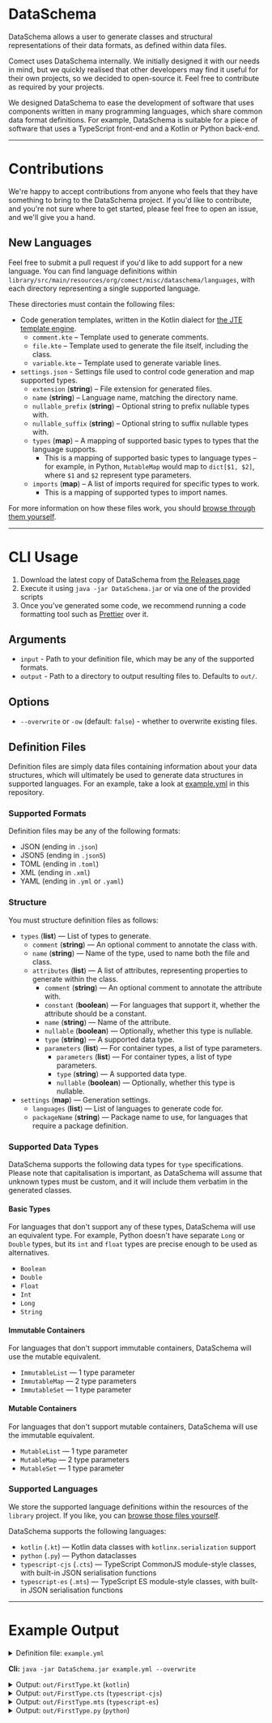 # DataSchema

DataSchema allows a user to generate classes and structural representations of their data formats, as
defined within data files.

Comect uses DataSchema internally. We initially designed it with our needs in mind, but we quickly realised that other
developers may find it useful for their own projects, so we decided to open-source it. Feel free to contribute as
required by your projects.

We designed DataSchema to ease the development of software that uses components written in many programming languages,
which share common data format definitions. For example, DataSchema is suitable for a piece of software that uses a
TypeScript front-end and a Kotlin or Python back-end.

---

# Contributions

We're happy to accept contributions from anyone who feels that they have something to bring to the DataSchema project.
If you'd like to contribute, and you're not sure where to get started, please feel free to open an issue, and we'll
give you a hand.

## New Languages

Feel free to submit a pull request if you'd like to add support for a new language. You can find language
definitions within `library/src/main/resources/org/comect/misc/dataschema/languages`, with each directory
representing a single supported language.

These directories must contain the following files:

- Code generation templates, written in the Kotlin dialect for [the JTE template engine](https://jte.gg).
	- `comment.kte` – Template used to generate comments.
	- `file.kte` – Template used to generate the file itself, including the class.
	- `variable.kte` – Template used to generate variable lines.
- `settings.json` - Settings file used to control code generation and map supported types.
	- `extension` (**string**) – File extension for generated files.
	- `name` (**string**) – Language name, matching the directory name.
	- `nullable_prefix` (**string**) – Optional string to prefix nullable types with.
	- `nullable_suffix` (**string**) – Optional string to suffix nullable types with.
	- `types` (**map**) – A mapping of supported basic types to types that the language supports.
		- This is a mapping of supported basic types to language types – for example, in Python, `MutableMap` would map
		  to `dict[$1, $2]`, where `$1` and `$2` represent type parameters.
	- `imports` (**map**) – A list of imports required for specific types to work.
		- This is a mapping of supported types to import names.

For more information on how these files work, you should 
[browse through them yourself](library/src/main/resources/org/comect/misc/dataschema/languages).

---

# CLI Usage

1. Download the latest copy of DataSchema from [the Releases page](https://github.com/comect-org/DataSchema/releases)
2. Execute it using `java -jar DataSchema.jar` or via one of the provided scripts
3. Once you've generated some code, we recommend running a code formatting tool such as
   [Prettier](https://prettier.io) over it.

## Arguments

- `input` - Path to your definition file, which may be any of the supported formats.
- `output` - Path to a directory to output resulting files to. Defaults to `out/`.

## Options

- `--overwrite` or `-ow` (default: `false`) - whether to overwrite existing files.

## Definition Files

Definition files are simply data files containing information about your data structures, which will ultimately be
used to generate data structures in supported languages. For an example, take a look at [example.yml](`example.yml`)
in this repository.

### Supported Formats

Definition files may be any of the following formats:

- JSON (ending in `.json`)
- JSON5 (ending in `.json5`)
- TOML (ending in `.toml`)
- XML (ending in `.xml`)
- YAML (ending in `.yml` or `.yaml`)

### Structure

You must structure definition files as follows:

- `types` (**list**) — List of types to generate.
	- `comment` (**string**) — An optional comment to annotate the class with.
	- `name` (**string**) — Name of the type, used to name both the file and class.
	- `attributes` (**list**) — A list of attributes, representing properties to generate within the class.
		- `comment` (**string**) — An optional comment to annotate the attribute with.
		- `constant` (**boolean**) — For languages that support it, whether the attribute should be a constant.
		- `name` (**string**) — Name of the attribute.
        - `nullable` (**boolean**) — Optionally, whether this type is nullable.
		- `type` (**string**) — A supported data type.
		- `parameters` (**list**) — For container types, a list of type parameters.
			- `parameters` (**list**) — For container types, a list of type parameters.
			- `type` (**string**) — A supported data type.
            - `nullable` (**boolean**) — Optionally, whether this type is nullable.
- `settings` (**map**) — Generation settings.
	- `languages` (**list**) — List of languages to generate code for.
	- `packageName` (**string**) — Package name to use, for languages that require a package definition.

### Supported Data Types

DataSchema supports the following data types for `type` specifications.
Please note that capitalisation is important, as DataSchema will assume that unknown types must be custom, and it will
include them verbatim in the generated classes.

#### Basic Types

For languages that don't support any of these types, DataSchema will use an equivalent type.
For example, Python doesn't have separate `Long` or `Double` types, but its `int` and `float` types are precise
enough to be used as alternatives.

- `Boolean`
- `Double`
- `Float`
- `Int`
- `Long`
- `String`

#### Immutable Containers

For languages that don't support immutable containers, DataSchema will use the mutable equivalent.

- `ImmutableList` — 1 type parameter
- `ImmutableMap` — 2 type parameters
- `ImmutableSet` — 1 type parameter

#### Mutable Containers

For languages that don't support mutable containers, DataSchema will use the immutable equivalent.

- `MutableList` — 1 type parameter
- `MutableMap` — 2 type parameters
- `MutableSet` — 1 type parameter

### Supported Languages

We store the supported language definitions within the resources of the `library` project.
If you like, you can [browse those files yourself](library/src/main/resources/org/comect/misc/dataschema/languages).

DataSchema supports the following languages:

- `kotlin` (`.kt`) — Kotlin data classes with `kotlinx.serialization` support
- `python` (`.py`) — Python dataclasses
- `typescript-cjs` (`.cts`) — TypeScript CommonJS module-style classes, with built-in JSON serialisation functions
- `typescript-es` (`.mts`) — TypeScript ES module-style classes, with built-in JSON serialisation functions

---

# Example Output

<details>
	<summary>Definition file: <code>example.yml</code></summary>

```yml
types:
  - name: FirstType
    comment: >
      The first type.

      With two lines in the comment.

    attributes:
      - name: one
        type: MutableMap
        comment: Map strings to strings.

        parameters:
          - type: String
          - type: String
            nullable: true

      - name: two
        type: String
        nullable: true
        comment: Number two.

      - name: three
        type: ImmutableList

        parameters:
          - type: Boolean

settings:
  package: com.example.test
  languages: [kotlin, typescript-es, typescript-cjs, python]
```
</details>

**Cli:** `java -jar DataSchema.jar example.yml --overwrite`

<details>
	<summary>Output: <code>out/FirstType.kt</code> (<code>kotlin</code>)</summary>

```kt
package com.example.test

import kotlinx.serialization.Serializable

/*
 * The first type.
 * With two lines in the comment.
 */
@Serializable
data class FirstType(

	/** Map strings to strings. **/
	val one: MutableMap<String, String?>,

	/** Number two. **/
	val two: String?,
	val three: List<Boolean>,
)
```
</details>

<details>
	<summary>Output: <code>out/FirstType.cts</code> (<code>typescript-cjs</code>)</summary>

```ts
/**
 * The first type.
 * With two lines in the comment.
 */
class FirstType {

	/** Map strings to strings. */
	one: Map<string, string | null>;

	/** Number two. */
	two: string | null;
	three: readonly boolean[];

	constructor(
		one: Map<string, string | null>,
		two: string | null,
		three: readonly boolean[],
	) {
		this.one = one;
		this.two = two;
		this.three = three;
	}

	toObject() {
		return {
			one: this.one,
			two: this.two,
			three: this.three,
		}
	}

	serialize() {
		return JSON.stringify(this.toObject());
	}

	static fromJSON(serialized : string) : FirstType {
		const obj : ReturnType<FirstType["toObject"]> = JSON.parse(serialized);

		return new FirstType(
			obj.one,
			obj.two,
			obj.three,
		)
	}
}

module.exports = {
	FirstType,
	default: FirstType
}
```
</details>

<details>
	<summary>Output: <code>out/FirstType.mts</code> (<code>typescript-es</code>)</summary>

```ts
/**
 * The first type.
 * With two lines in the comment.
 */
export default class FirstType {

	/** Map strings to strings. */
	one: Map<string, string | null>;

	/** Number two. */
	two: string | null;
	three: readonly boolean[];

	constructor(
		one: Map<string, string | null>,
		two: string | null,
		three: readonly boolean[],
	) {
		this.one = one;
		this.two = two;
		this.three = three;
	}

	toObject() {
		return {
			one: this.one,
			two: this.two,
			three: this.three,
		}
	}

	serialize() {
		return JSON.stringify(this.toObject());
	}

	static fromJSON(serialized : string) : FirstType {
		const obj : ReturnType<FirstType["toObject"]> = JSON.parse(serialized);

		return new FirstType(
			obj.one,
			obj.two,
			obj.three,
		)
	}
}
```
</details>

<details>
	<summary>Output: <code>out/FirstType.py</code> (<code>python</code>)</summary>

```py
import typing
from dataclasses import dataclass

@dataclass
class FirstType:
    """
    The first type.
    With two lines in the comment.
    """

    one: dict[str, typing.Optional[str]]
    """Map strings to strings."""

    two: typing.Optional[str]
    """Number two."""

    three: list[bool]
```
</details>
